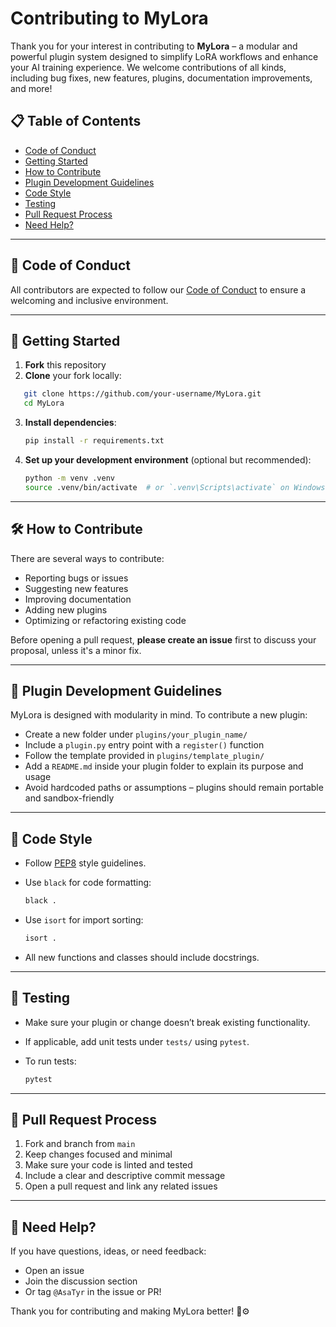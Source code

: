 # Contributing to MyLora

Thank you for your interest in contributing to **MyLora** – a modular and powerful plugin system designed to simplify LoRA workflows and enhance your AI training experience. We welcome contributions of all kinds, including bug fixes, new features, plugins, documentation improvements, and more!

## 📋 Table of Contents

- [Code of Conduct](#code-of-conduct)
- [Getting Started](#getting-started)
- [How to Contribute](#how-to-contribute)
- [Plugin Development Guidelines](#plugin-development-guidelines)
- [Code Style](#code-style)
- [Testing](#testing)
- [Pull Request Process](#pull-request-process)
- [Need Help?](#need-help)

---

## 🧭 Code of Conduct

All contributors are expected to follow our [Code of Conduct](./CODE_OF_CONDUCT.md) to ensure a welcoming and inclusive environment.

---

## 🚀 Getting Started

1. **Fork** this repository
2. **Clone** your fork locally:
```bash
   git clone https://github.com/your-username/MyLora.git
   cd MyLora
```

3. **Install dependencies**:

   ```bash
   pip install -r requirements.txt
   ```

4. **Set up your development environment** (optional but recommended):

   ```bash
   python -m venv .venv
   source .venv/bin/activate  # or `.venv\Scripts\activate` on Windows
   ```

---

## 🛠️ How to Contribute

There are several ways to contribute:

* Reporting bugs or issues
* Suggesting new features
* Improving documentation
* Adding new plugins
* Optimizing or refactoring existing code

Before opening a pull request, **please create an issue** first to discuss your proposal, unless it's a minor fix.

---

## 🔌 Plugin Development Guidelines

MyLora is designed with modularity in mind. To contribute a new plugin:

* Create a new folder under `plugins/your_plugin_name/`
* Include a `plugin.py` entry point with a `register()` function
* Follow the template provided in `plugins/template_plugin/`
* Add a `README.md` inside your plugin folder to explain its purpose and usage
* Avoid hardcoded paths or assumptions – plugins should remain portable and sandbox-friendly

---

## 🧹 Code Style

* Follow [PEP8](https://pep8.org/) style guidelines.
* Use `black` for code formatting:

  ```bash
  black .
  ```
* Use `isort` for import sorting:

  ```bash
  isort .
  ```
* All new functions and classes should include docstrings.

---

## 🧪 Testing

* Make sure your plugin or change doesn’t break existing functionality.
* If applicable, add unit tests under `tests/` using `pytest`.
* To run tests:

  ```bash
  pytest
  ```

---

## 🔄 Pull Request Process

1. Fork and branch from `main`
2. Keep changes focused and minimal
3. Make sure your code is linted and tested
4. Include a clear and descriptive commit message
5. Open a pull request and link any related issues

---

## 🧭 Need Help?

If you have questions, ideas, or need feedback:

* Open an issue
* Join the discussion section
* Or tag `@AsaTyr` in the issue or PR!

Thank you for contributing and making MyLora better! 🧠⚙️
